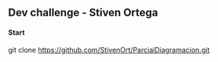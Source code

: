 ## Dev challenge - Stiven Ortega

#### Start

git clone https://github.com/StivenOrt/ParcialDiagramacion.git
